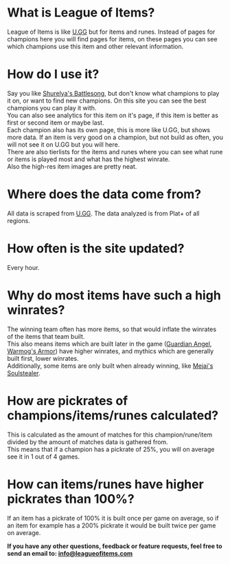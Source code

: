 # What is League of Items?

League of Items is like [U.GG](https://u.gg) but for items and runes. Instead of pages for champions here you will find
pages for items, on these pages you can see which champions use this item and other relevant information.

# How do I use it?

Say you like [Shurelya's Battlesong](/items/2065), but don't know what champions to play it on, or want to find new
champions. On this site you can see the best champions you can play it with.  
You can also see analytics for this item on it's page, if this item is better as first or second item or maybe last.  
Each champion also has its own page, this is more like U.GG, but shows more data. If an item is very good on a champion,
but not build as often, you will not see it on U.GG but you will here.  
There are also tierlists for the items and runes where you can see what rune or items is played most and what has the
highest winrate.  
Also the high-res item images are pretty neat.

# Where does the data come from?

All data is scraped from [U.GG](https://u.gg). The data analyzed is from Plat+ of all regions.

# How often is the site updated?

Every hour.

# Why do most items have such a high winrates?

The winning team often has more items, so that would inflate the winrates of the items that team built.  
This also means items which are built later in the game ([Guardian Angel](/items/3026), [Warmog's Armor](/items/3083))
have higher winrates, and mythics which are generally built first, lower winrates.  
Additionally, some items are only built when already winning, like [Mejai's Soulstealer](/items/3041).

# How are pickrates of champions/items/runes calculated?

This is calculated as the amount of matches for this champion/rune/item divided by the amount of matches data is
gathered from.  
This means that if a champion has a pickrate of 25%, you will on average see it in 1 out of 4 games.

# How can items/runes have higher pickrates than 100%?

If an item has a pickrate of 100% it is built once per game on average, so if an item for example has a 200% pickrate it
would be built twice per game on average.

**If you have any other questions, feedback or feature requests, feel free to send an email
to: [info@leagueofitems.com](mailto:info@leagueofitems.com)**

